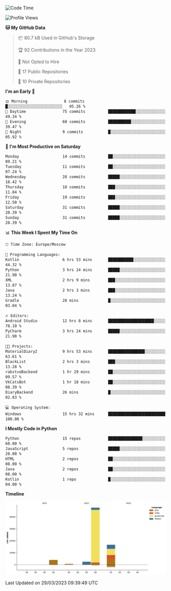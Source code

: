 <!--START_SECTION:waka-->
![Code Time](http://img.shields.io/badge/Code%20Time-79%20hrs%2055%20mins-blue)

![Profile Views](http://img.shields.io/badge/Profile%20Views-0-blue)

**🐱 My GitHub Data** 

> 📦 80.7 kB Used in GitHub's Storage 
 > 
> 🏆 92 Contributions in the Year 2023
 > 
> 🚫 Not Opted to Hire
 > 
> 📜 17 Public Repositories 
 > 
> 🔑 10 Private Repositories 
 > 
**I'm an Early 🐤** 

```text
🌞 Morning                8 commits           █░░░░░░░░░░░░░░░░░░░░░░░░   05.26 % 
🌆 Daytime                75 commits          ████████████░░░░░░░░░░░░░   49.34 % 
🌃 Evening                60 commits          ██████████░░░░░░░░░░░░░░░   39.47 % 
🌙 Night                  9 commits           █░░░░░░░░░░░░░░░░░░░░░░░░   05.92 % 
```
📅 **I'm Most Productive on Saturday** 

```text
Monday                   14 commits          ██░░░░░░░░░░░░░░░░░░░░░░░   09.21 % 
Tuesday                  11 commits          ██░░░░░░░░░░░░░░░░░░░░░░░   07.24 % 
Wednesday                28 commits          █████░░░░░░░░░░░░░░░░░░░░   18.42 % 
Thursday                 18 commits          ███░░░░░░░░░░░░░░░░░░░░░░   11.84 % 
Friday                   19 commits          ███░░░░░░░░░░░░░░░░░░░░░░   12.50 % 
Saturday                 31 commits          █████░░░░░░░░░░░░░░░░░░░░   20.39 % 
Sunday                   31 commits          █████░░░░░░░░░░░░░░░░░░░░   20.39 % 
```


📊 **This Week I Spent My Time On** 

```text
🕑︎ Time Zone: Europe/Moscow

💬 Programming Languages: 
Kotlin                   6 hrs 53 mins       ███████████░░░░░░░░░░░░░░   44.32 % 
Python                   3 hrs 24 mins       █████░░░░░░░░░░░░░░░░░░░░   21.90 % 
XML                      2 hrs 9 mins        ███░░░░░░░░░░░░░░░░░░░░░░   13.87 % 
Java                     2 hrs 3 mins        ███░░░░░░░░░░░░░░░░░░░░░░   13.24 % 
Gradle                   28 mins             █░░░░░░░░░░░░░░░░░░░░░░░░   03.04 % 

🔥 Editors: 
Android Studio           12 hrs 8 mins       ████████████████████░░░░░   78.10 % 
PyCharm                  3 hrs 24 mins       █████░░░░░░░░░░░░░░░░░░░░   21.90 % 

🐱‍💻 Projects: 
MaterialDiary2           9 hrs 53 mins       ████████████████░░░░░░░░░   63.61 % 
BlackList                2 hrs 3 mins        ███░░░░░░░░░░░░░░░░░░░░░░   13.28 % 
rabstvoBackend           1 hr 29 mins        ██░░░░░░░░░░░░░░░░░░░░░░░   09.57 % 
VkCatsBot                1 hr 18 mins        ██░░░░░░░░░░░░░░░░░░░░░░░   08.39 % 
DiaryBackend             26 mins             █░░░░░░░░░░░░░░░░░░░░░░░░   02.83 % 

💻 Operating System: 
Windows                  15 hrs 32 mins      █████████████████████████   100.00 % 
```

**I Mostly Code in Python** 

```text
Python                   15 repos            ███████████████░░░░░░░░░░   60.00 % 
JavaScript               5 repos             █████░░░░░░░░░░░░░░░░░░░░   20.00 % 
HTML                     2 repos             ██░░░░░░░░░░░░░░░░░░░░░░░   08.00 % 
Java                     2 repos             ██░░░░░░░░░░░░░░░░░░░░░░░   08.00 % 
Kotlin                   1 repo              █░░░░░░░░░░░░░░░░░░░░░░░░   04.00 % 
```



**Timeline**

![Lines of Code chart](https://raw.githubusercontent.com/Adlemex/Adlemex/main/assets/bar_graph.png)


 Last Updated on 29/03/2023 09:39:49 UTC
<!--END_SECTION:waka-->
